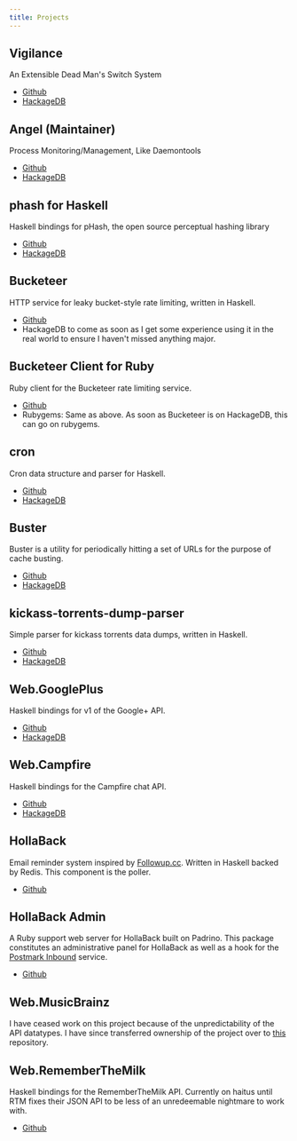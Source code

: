 ```yaml
---
title: Projects
---
```


## Vigilance
An Extensible Dead Man's Switch System

* [Github](http://github.com/MichaelXavier/vigilance)
* [HackageDB](http://hackage.haskell.org/package/vigilance)

## Angel (Maintainer)
Process Monitoring/Management, Like Daemontools

* [Github](http://github.com/MichaelXavier/Angel)
* [HackageDB](http://hackage.haskell.org/package/angel)

## phash for Haskell
Haskell bindings for pHash, the open source perceptual hashing library

* [Github](http://github.com/MichaelXavier/phash)
* [HackageDB](http://hackage.haskell.org/package/phash)

## Bucketeer
HTTP service for leaky bucket-style rate limiting, written in Haskell.

* [Github](http://github.com/MichaelXavier/Bucketeer)
* HackageDB to come as soon as I get some experience using it in the real world
  to ensure I haven't missed anything major.

## Bucketeer Client for Ruby
Ruby client for the Bucketeer rate limiting service.

* [Github](https://github.com/MichaelXavier/bucketeer-client-ruby)
* Rubygems: Same as above. As soon as Bucketeer is on HackageDB, this can go on
  rubygems.

## cron
Cron data structure and parser for Haskell.

* [Github](http://github.com/MichaelXavier/cron)
* [HackageDB](http://hackage.haskell.org/package/cron)

## Buster
Buster is a utility for periodically hitting a set of URLs for the purpose of
cache busting.

* [Github](http://github.com/MichaelXavier/Buster)
* [HackageDB](http://hackage.haskell.org/package/Buster)

## kickass-torrents-dump-parser
Simple parser for kickass torrents data dumps, written in Haskell.

* [Github](https://github.com/MichaelXavier/kickass-torrents-dump-parser)
* [HackageDB](http://hackage.haskell.org/package/kickass-torrents-dump-parser)

## Web.GooglePlus
Haskell bindings for v1 of the Google+ API.

* [Github](http://github.com/MichaelXavier/GooglePlus)
* [HackageDB](http://hackage.haskell.org/package/googleplus)

## Web.Campfire
Haskell bindings for the Campfire chat API.

* [Github](http://github.com/MichaelXavier/Campfire)
* [HackageDB](http://hackage.haskell.org/package/campfire)

## HollaBack
Email reminder system inspired by [Followup.cc](http://www.followup.cc).
Written in Haskell backed by Redis. This component is the poller.

* [Github](http://github.com/MichaelXavier/HollaBack)

## HollaBack Admin
A Ruby support web server for HollaBack built on Padrino. This package
constitutes an administrative panel for HollaBack as well as a hook for the
[Postmark Inbound](http://postmarkapp.com/inbound) service.

* [Github](http://github.com/MichaelXavier/hollaback_admin)

## Web.MusicBrainz
I have ceased work on this project because of the unpredictability of the API
datatypes. I have since transferred ownership of the project over to
[this](https://github.com/ocharles/Web-MusicBrainz) repository.

## Web.RememberTheMilk
Haskell bindings for the RememberTheMilk API. Currently on haitus until RTM
fixes their JSON API to be less of an unredeemable nightmare to work with.

* [Github](http://github.com/MichaelXavier/RememberTheMilk)
